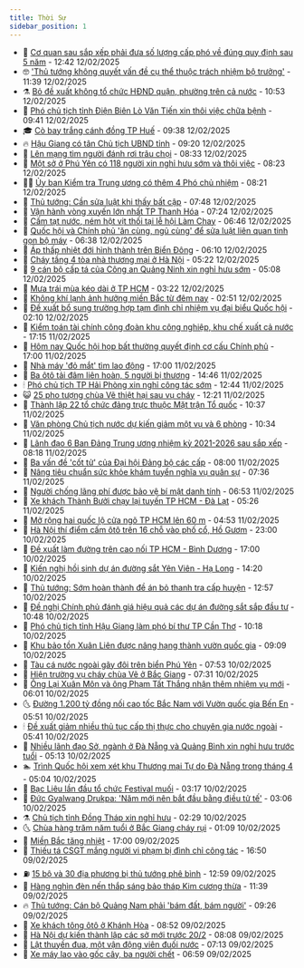 ```yaml
---
title: Thời Sự
sidebar_position: 1
---
```


<!-- vnexpress-thoi-su:START -->
- 🦒 [Cơ quan sau sắp xếp phải đưa số lượng cấp phó về đúng quy định sau 5 năm](https://vnexpress.net/co-quan-sau-sap-xep-phai-dua-so-luong-cap-pho-ve-dung-quy-dinh-sau-5-nam-4848815.html) - 12:42 12/02/2025
- 🤓 [&#39;Thủ tướng không quyết vấn đề cụ thể thuộc trách nhiệm bộ trưởng&#39;](https://vnexpress.net/thu-tuong-khong-quyet-van-de-cu-the-thuoc-trach-nhiem-bo-truong-4848806.html) - 11:39 12/02/2025
- ⚗️ [Bỏ đề xuất không tổ chức HĐND quận, phường trên cả nước](https://vnexpress.net/bo-de-xuat-khong-to-chuc-hdnd-quan-phuong-tren-ca-nuoc-4848768.html) - 10:53 12/02/2025
- 🌊 [Phó chủ tịch tỉnh Điện Biên Lò Văn Tiến xin thôi việc chữa bệnh](https://vnexpress.net/pho-chu-tich-tinh-dien-bien-lo-van-tien-xin-thoi-viec-chua-benh-4848744.html) - 09:41 12/02/2025
- 🎓 [Cò bay trắng cánh đồng TP Huế](https://vnexpress.net/co-bay-trang-canh-dong-tp-hue-4848553.html) - 09:38 12/02/2025
- 🔥 [Hậu Giang có tân Chủ tịch UBND tỉnh](https://vnexpress.net/hau-giang-co-tan-chu-tich-ubnd-tinh-4848727.html) - 09:20 12/02/2025
- 🦏 [Lên mạng tìm người đánh rơi trâu chọi](https://vnexpress.net/len-mang-tim-nguoi-danh-roi-trau-choi-4848645.html) - 08:33 12/02/2025
- 👺 [Một sở ở Phú Yên có 118 người xin nghỉ hưu sớm và thôi việc](https://vnexpress.net/mot-so-o-phu-yen-co-118-nguoi-xin-nghi-huu-som-va-thoi-viec-4848689.html) - 08:23 12/02/2025
- 🧑‍🏫 [Ủy ban Kiểm tra Trung ương có thêm 4 Phó chủ nhiệm](https://vnexpress.net/uy-ban-kiem-tra-trung-uong-co-them-4-pho-chu-nhiem-4848686.html) - 08:21 12/02/2025
- 🚦 [Thủ tướng: Cần sửa luật khi thấy bất cập](https://vnexpress.net/thu-tuong-can-sua-luat-khi-thay-bat-cap-4848617.html) - 07:48 12/02/2025
- 🎉 [Vận hành vòng xuyến lớn nhất TP Thanh Hóa](https://vnexpress.net/van-hanh-vong-xuyen-lon-nhat-tp-thanh-hoa-4848588.html) - 07:24 12/02/2025
- 🦒 [Cấm tạt nước, ném hột vịt thối tại lễ hội Làm Chay](https://vnexpress.net/cam-tat-nuoc-nem-hot-vit-thoi-tai-le-hoi-lam-chay-4848615.html) - 06:46 12/02/2025
- 🤗 [Quốc hội và Chính phủ &#39;ăn cùng, ngủ cùng&#39; để sửa luật liên quan tinh gọn bộ máy](https://vnexpress.net/quoc-hoi-va-chinh-phu-an-cung-ngu-cung-de-sua-luat-lien-quan-tinh-gon-bo-may-4848612.html) - 06:38 12/02/2025
- 💼 [Áp thấp nhiệt đới hình thành trên Biển Đông](https://vnexpress.net/ap-thap-nhiet-doi-hinh-thanh-tren-bien-dong-4848618.html) - 06:10 12/02/2025
- 🤩 [Cháy tầng 4 tòa nhà thương mại ở Hà Nội](https://vnexpress.net/chay-tang-4-toa-nha-thuong-mai-o-ha-noi-4848534.html) - 05:22 12/02/2025
- 🤡 [9 cán bộ cấp tá của Công an Quảng Ninh xin nghỉ hưu sớm](https://vnexpress.net/9-can-bo-cap-ta-cua-cong-an-quang-ninh-xin-nghi-huu-som-4848604.html) - 05:08 12/02/2025
- 💯 [Mưa trái mùa kéo dài ở TP HCM](https://vnexpress.net/mua-trai-mua-keo-dai-o-tp-hcm-4848514.html) - 03:22 12/02/2025
- 👺 [Không khí lạnh ảnh hưởng miền Bắc từ đêm nay](https://vnexpress.net/khong-khi-lanh-anh-huong-mien-bac-tu-dem-nay-4848425.html) - 02:51 12/02/2025
- 🌮 [Đề xuất bổ sung trường hợp tạm đình chỉ nhiệm vụ đại biểu Quốc hội](https://vnexpress.net/de-xuat-bo-sung-truong-hop-tam-dinh-chi-nhiem-vu-dai-bieu-quoc-hoi-4848428.html) - 02:10 12/02/2025
- 🥸 [Kiểm toán tài chính công đoàn khu công nghiệp, khu chế xuất cả nước](https://vnexpress.net/kiem-toan-tai-chinh-cong-doan-khu-cong-nghiep-khu-che-xuat-ca-nuoc-4848366.html) - 17:15 11/02/2025
- 🐻 [Hôm nay Quốc hội họp bất thường quyết định cơ cấu Chính phủ](https://vnexpress.net/hom-nay-quoc-hoi-hop-bat-thuong-quyet-dinh-co-cau-chinh-phu-4848353.html) - 17:00 11/02/2025
- 👀 [Nhà máy &#39;đỏ mắt&#39; tìm lao động](https://vnexpress.net/nha-may-do-mat-tim-lao-dong-4848055.html) - 17:00 11/02/2025
- 🤔 [Ba ôtô tải đâm liên hoàn, 5 người bị thương](https://vnexpress.net/ba-oto-tai-dam-lien-hoan-5-nguoi-bi-thuong-4848365.html) - 14:46 11/02/2025
- 🕯 [Phó chủ tịch TP Hải Phòng xin nghỉ công tác sớm](https://vnexpress.net/pho-chu-tich-tp-hai-phong-xin-nghi-cong-tac-som-4848339.html) - 12:44 11/02/2025
- 😺 [25 pho tượng chùa Vẽ thiệt hại sau vụ cháy](https://vnexpress.net/25-pho-tuong-chua-ve-thiet-hai-sau-vu-chay-4848331.html) - 12:21 11/02/2025
- 🦆 [Thành lập 22 tổ chức đảng trực thuộc Mặt trận Tổ quốc](https://vnexpress.net/thanh-lap-22-to-chuc-dang-truc-thuoc-mat-tran-to-quoc-4848283.html) - 10:37 11/02/2025
- 🧰 [Văn phòng Chủ tịch nước dự kiến giảm một vụ và 6 phòng](https://vnexpress.net/van-phong-chu-tich-nuoc-du-kien-giam-mot-vu-va-6-phong-4848302.html) - 10:34 11/02/2025
- 🦍 [Lãnh đạo 6 Ban Đảng Trung ương nhiệm kỳ 2021-2026 sau sắp xếp](https://vnexpress.net/interactive/2025/lanh-dao-cac-ban-dang-trung-uong-nhiem-ky-2021-2026-sau-sap-xep) - 08:18 11/02/2025
- 🧰 [Ba vấn đề &#39;cốt tử&#39; của Đại hội Đảng bộ các cấp](https://vnexpress.net/ba-van-de-cot-tu-cua-dai-hoi-dang-bo-cac-cap-4848185.html) - 08:00 11/02/2025
- 💃 [Nâng tiêu chuẩn sức khỏe khám tuyển nghĩa vụ quân sự](https://vnexpress.net/nang-tieu-chuan-suc-khoe-kham-tuyen-nghia-vu-quan-su-4847938.html) - 07:36 11/02/2025
- 🧰 [Người chống lãng phí được bảo vệ bí mật danh tính](https://vnexpress.net/nguoi-chong-lang-phi-duoc-bao-ve-bi-mat-danh-tinh-4848168.html) - 06:53 11/02/2025
- 🚀 [Xe khách Thành Bưởi chạy lại tuyến TP HCM - Đà Lạt](https://vnexpress.net/xe-khach-thanh-buoi-chay-lai-tuyen-tp-hcm-da-lat-4848147.html) - 05:26 11/02/2025
- 🎊 [Mở rộng hai quốc lộ cửa ngõ TP HCM lên 60 m](https://vnexpress.net/mo-rong-hai-quoc-lo-cua-ngo-tp-hcm-len-60-m-4848115.html) - 04:53 11/02/2025
- 🤭 [Hà Nội thí điểm cấm ôtô trên 16 chỗ vào phố cổ, Hồ Gươm](https://vnexpress.net/ha-noi-thi-diem-cam-oto-tren-16-cho-vao-pho-co-ho-guom-4847923.html) - 23:00 10/02/2025
- 🤗 [Đề xuất làm đường trên cao nối TP HCM - Bình Dương](https://vnexpress.net/de-xuat-lam-duong-tren-cao-noi-tp-hcm-binh-duong-4847861.html) - 17:00 10/02/2025
- 🌈 [Kiến nghị hồi sinh dự án đường sắt Yên Viên - Hạ Long](https://vnexpress.net/kien-nghi-hoi-sinh-du-an-duong-sat-yen-vien-ha-long-4847701.html) - 14:20 10/02/2025
- 🦣 [Thủ tướng: Sớm hoàn thành đề án bỏ thanh tra cấp huyện](https://vnexpress.net/thu-tuong-som-hoan-thanh-de-an-bo-thanh-tra-cap-huyen-4847906.html) - 12:57 10/02/2025
- 🎡 [Đề nghị Chính phủ đánh giá hiệu quả các dự án đường sắt sắp đầu tư](https://vnexpress.net/de-nghi-chinh-phu-danh-gia-hieu-qua-cac-du-an-duong-sat-sap-dau-tu-4847793.html) - 10:48 10/02/2025
- 🦏 [Phó chủ tịch tỉnh Hậu Giang làm phó bí thư TP Cần Thơ](https://vnexpress.net/pho-chu-tich-tinh-hau-giang-lam-pho-bi-thu-tp-can-tho-4847783.html) - 10:18 10/02/2025
- 🎊 [Khu bảo tồn Xuân Liên được nâng hạng thành vườn quốc gia](https://vnexpress.net/khu-bao-ton-xuan-lien-duoc-nang-hang-thanh-vuon-quoc-gia-4847727.html) - 09:09 10/02/2025
- 🫶 [Tàu cá nước ngoài gãy đôi trên biển Phú Yên](https://vnexpress.net/tau-ca-nuoc-ngoai-gay-doi-tren-bien-phu-yen-4847781.html) - 07:53 10/02/2025
- 🤔 [Hiện trường vụ cháy chùa Vẽ ở Bắc Giang](https://vnexpress.net/hien-truong-vu-chay-chua-ve-o-bac-giang-4847756.html) - 07:31 10/02/2025
- 🤠 [Ông Lại Xuân Môn và ông Phạm Tất Thắng nhận thêm nhiệm vụ mới](https://vnexpress.net/ong-lai-xuan-mon-va-ong-pham-tat-thang-nhan-them-nhiem-vu-moi-4847730.html) - 06:01 10/02/2025
- 🌜 [Đường 1.200 tỷ đồng nối cao tốc Bắc Nam với Vườn quốc gia Bến En](https://vnexpress.net/duong-1-200-ty-dong-noi-cao-toc-bac-nam-voi-vuon-quoc-gia-ben-en-4847616.html) - 05:51 10/02/2025
- 🕯 [Đề xuất giảm nhiều thủ tục cấp thị thực cho chuyên gia nước ngoài](https://vnexpress.net/de-xuat-giam-nhieu-thu-tuc-cap-thi-thuc-cho-chuyen-gia-nuoc-ngoai-4847665.html) - 05:41 10/02/2025
- 🤔 [Nhiều lãnh đạo Sở, ngành ở Đà Nẵng và Quảng Bình xin nghỉ hưu trước tuổi](https://vnexpress.net/nhieu-lanh-dao-so-nganh-o-da-nang-va-quang-binh-xin-nghi-huu-truoc-tuoi-4847697.html) - 05:13 10/02/2025
- 🏊 [Trình Quốc hội xem xét khu Thương mại Tự do Đà Nẵng trong tháng 4](https://vnexpress.net/trinh-quoc-hoi-xem-xet-khu-thuong-mai-tu-do-da-nang-trong-thang-4-4847593.html) - 05:04 10/02/2025
- 🌮 [Bạc Liêu lần đầu tổ chức Festival muối](https://vnexpress.net/bac-lieu-lan-dau-to-chuc-festival-muoi-4847577.html) - 03:17 10/02/2025
- 🫣 [Đức Gyalwang Drukpa: &#39;Năm mới nên bắt đầu bằng điều tử tế&#39;](https://vnexpress.net/duc-gyalwang-drukpa-nam-moi-nen-bat-dau-bang-dieu-tu-te-4847502.html) - 03:06 10/02/2025
- ⚗️ [Chủ tịch tỉnh Đồng Tháp xin nghỉ hưu](https://vnexpress.net/chu-tich-tinh-dong-thap-xin-nghi-huu-4847539.html) - 02:29 10/02/2025
- 🌜 [Chùa hàng trăm năm tuổi ở Bắc Giang cháy rụi](https://vnexpress.net/chua-hang-tram-nam-tuoi-o-bac-giang-chay-rui-4847544.html) - 01:09 10/02/2025
- 🌁 [Miền Bắc tăng nhiệt](https://vnexpress.net/mien-bac-tang-nhiet-4847442.html) - 17:00 09/02/2025
- 🐲 [Thiếu tá CSGT mắng người vi phạm bị đình chỉ công tác](https://vnexpress.net/thieu-ta-csgt-mang-nguoi-vi-pham-bi-dinh-chi-cong-tac-4847518.html) - 16:50 09/02/2025
- ⛽️ [15 bộ và 30 địa phương bị thủ tướng phê bình](https://vnexpress.net/15-bo-va-30-dia-phuong-bi-thu-tuong-phe-binh-4847479.html) - 12:59 09/02/2025
- 🗽 [Hàng nghìn đèn nến thắp sáng bảo tháp Kim cương thừa](https://vnexpress.net/hang-nghin-den-nen-thap-sang-bao-thap-kim-cuong-thua-4847466.html) - 11:39 09/02/2025
- 🔥 [Thủ tướng: Cán bộ Quảng Nam phải &#39;bám đất, bám người&#39;](https://vnexpress.net/thu-tuong-can-bo-quang-nam-phai-bam-dat-bam-nguoi-4847380.html) - 09:26 09/02/2025
- 💯 [Xe khách tông ôtô ở Khánh Hòa](https://vnexpress.net/xe-khach-tong-oto-o-khanh-hoa-4847447.html) - 08:52 09/02/2025
- 🦆 [Hà Nội dự kiến thành lập các sở mới trước 20/2](https://vnexpress.net/ha-noi-du-kien-thanh-lap-cac-so-moi-truoc-20-2-4847386.html) - 08:08 09/02/2025
- 🫣 [Lật thuyền đua, một vận động viên đuối nước](https://vnexpress.net/lat-thuyen-dua-mot-van-dong-vien-duoi-nuoc-4847406.html) - 07:13 09/02/2025
- 🤡 [Xe máy lao vào gốc cây, ba người chết](https://vnexpress.net/xe-may-lao-vao-goc-cay-ba-nguoi-chet-4847410.html) - 06:59 09/02/2025<!-- vnexpress-thoi-su:END -->